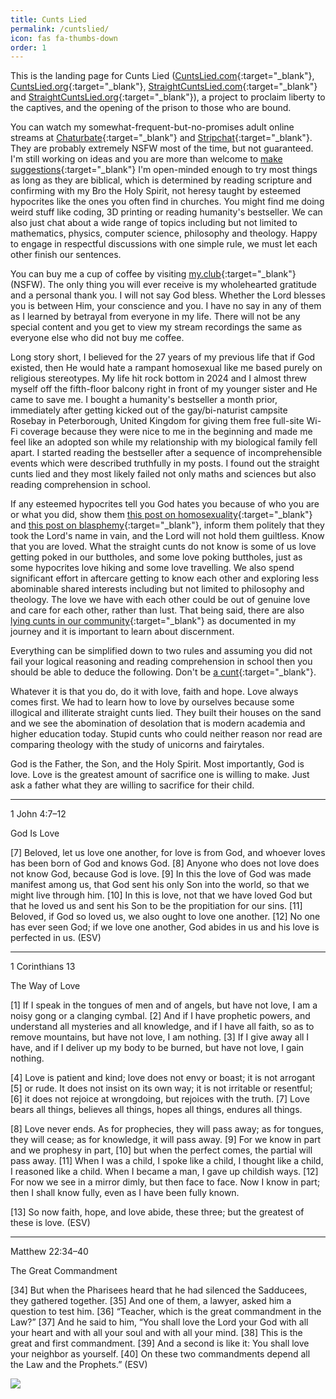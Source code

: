 ```yaml
---
title: Cunts Lied
permalink: /cuntslied/
icon: fas fa-thumbs-down
order: 1
---
```


This is the landing page for Cunts Lied ([CuntsLied.com](https://cuntslied.com){:target="_blank"}, [CuntsLied.org](https://cuntslied.org){:target="_blank"}, [StraightCuntsLied.com](https://straightcuntslied.com){:target="_blank"} and [StraightCuntsLied.org](https://straightcuntslied.org){:target="_blank"}), a project to proclaim liberty to the captives, and the opening of the prison to those who are bound.

You can watch my somewhat-frequent-but-no-promises adult online streams at [Chaturbate](https://chaturbate.hesaid.love){:target="_blank"} and [Stripchat](https://stripchat.hesaid.love){:target="_blank"}. They are probably extremely NSFW most of the time, but not guaranteed. I'm still working on ideas and you are more than welcome to [make suggestions](../pgp){:target="_blank"} I'm open-minded enough to try most things as long as they are biblical, which is determined by reading scripture and confirming with my Bro the Holy Spirit, not heresy taught by esteemed hypocrites like the ones you often find in churches. You might find me doing weird stuff like coding, 3D printing or reading humanity's bestseller. We can also just chat about a wide range of topics including but not limited to mathematics, physics, computer science, philosophy and theology. Happy to engage in respectful discussions with one simple rule, we must let each other finish our sentences.

You can buy me a cup of coffee by visiting [my.club](https://myclub.hesaid.love/){:target="_blank"} (NSFW). The only thing you will ever receive is my wholehearted gratitude and a personal thank you. I will not say God bless. Whether the Lord blesses you is between Him, your conscience and you. I have no say in any of them as I learned by betrayal from everyone in my life. There will not be any special content and you get to view my stream recordings the same as everyone else who did not buy me coffee.

Long story short, I believed for the 27 years of my previous life that if God existed, then He would hate a rampant homosexual like me based purely on religious stereotypes. My life hit rock bottom in 2024 and I almost threw myself off the fifth-floor balcony right in front of my younger sister and He came to save me. I bought a humanity's bestseller a month prior, immediately after getting kicked out of the gay/bi-naturist campsite Rosebay in Peterborough, United Kingdom for giving them free full-site Wi-Fi coverage because they were nice to me in the beginning and made me feel like an adopted son while my relationship with my biological family fell apart. I started reading the bestseller after a sequence of incomprehensible events which were described truthfully in my posts. I found out the straight cunts lied and they most likely failed not only maths and sciences but also reading comprehension in school.

If any esteemed hypocrites tell you God hates you because of who you are or what you did, show them [this post on homosexuality](../posts/on-homosexuality/){:target="_blank"} and [this post on blasphemy](../posts/on-blasphemy/){:target="_blank"}, inform them politely that they took the Lord's name in vain, and the Lord will not hold them guiltless. Know that you are loved. What the straight cunts do not know is some of us love getting poked in our buttholes, and some love poking buttholes, just as some hypocrites love hiking and some love travelling. We also spend significant effort in aftercare getting to know each other and exploring less abominable shared interests including but not limited to philosophy and theology. The love we have with each other could be out of genuine love and care for each other, rather than lust. That being said, there are also [lying cunts in our community](../posts/on-background-music/){:target="_blank"} as documented in my journey and it is important to learn about discernment.

Everything can be simplified down to two rules and assuming you did not fail your logical reasoning and reading comprehension in school then you should be able to deduce the following. Don't be [a cunt](../posts/on-commandments-and-the-law#definition-of-a-cunt){:target="_blank"}.

Whatever it is that you do, do it with love, faith and hope. Love always comes first. We had to learn how to love by ourselves because some illogical and illiterate straight cunts lied. They built their houses on the sand and we see the abomination of desolation that is modern academia and higher education today. Stupid cunts who could neither reason nor read are comparing theology with the study of unicorns and fairytales.

God is the Father, the Son, and the Holy Spirit. Most importantly, God is love. Love is the greatest amount of sacrifice one is willing to make. Just ask a father what they are willing to sacrifice for their child.

---

1 John 4:7–12

God Is Love

[7] Beloved, let us love one another, for love is from God, and whoever loves has been born of God and knows God. [8] Anyone who does not love does not know God, because God is love. [9] In this the love of God was made manifest among us, that God sent his only Son into the world, so that we might live through him. [10] In this is love, not that we have loved God but that he loved us and sent his Son to be the propitiation for our sins. [11] Beloved, if God so loved us, we also ought to love one another. [12] No one has ever seen God; if we love one another, God abides in us and his love is perfected in us. (ESV)

---

1 Corinthians 13

The Way of Love

[1] If I speak in the tongues of men and of angels, but have not love, I am a noisy gong or a clanging cymbal. [2] And if I have prophetic powers, and understand all mysteries and all knowledge, and if I have all faith, so as to remove mountains, but have not love, I am nothing. [3] If I give away all I have, and if I deliver up my body to be burned, but have not love, I gain nothing.

[4] Love is patient and kind; love does not envy or boast; it is not arrogant [5] or rude. It does not insist on its own way; it is not irritable or resentful; [6] it does not rejoice at wrongdoing, but rejoices with the truth. [7] Love bears all things, believes all things, hopes all things, endures all things.

[8] Love never ends. As for prophecies, they will pass away; as for tongues, they will cease; as for knowledge, it will pass away. [9] For we know in part and we prophesy in part, [10] but when the perfect comes, the partial will pass away. [11] When I was a child, I spoke like a child, I thought like a child, I reasoned like a child. When I became a man, I gave up childish ways. [12] For now we see in a mirror dimly, but then face to face. Now I know in part; then I shall know fully, even as I have been fully known.

[13] So now faith, hope, and love abide, these three; but the greatest of these is love. (ESV)

---

Matthew 22:34–40

The Great Commandment

[34] But when the Pharisees heard that he had silenced the Sadducees, they gathered together. [35] And one of them, a lawyer, asked him a question to test him. [36] “Teacher, which is the great commandment in the Law?” [37] And he said to him, “You shall love the Lord your God with all your heart and with all your soul and with all your mind. [38] This is the great and first commandment. [39] And a second is like it: You shall love your neighbor as yourself. [40] On these two commandments depend all the Law and the Prophets.” (ESV)

![](/x7PwBJs5Kzs2yCz3S2.jpg)
